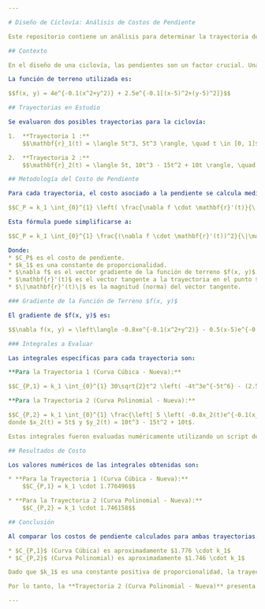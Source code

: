 ```yaml
---

# Diseño de Ciclovía: Análisis de Costos de Pendiente

Este repositorio contiene un análisis para determinar la trayectoria de menor costo para una nueva ciclovía, considerando la pendiente del terreno.

## Contexto

En el diseño de una ciclovía, las pendientes son un factor crucial. Una pendiente excesiva puede aumentar el esfuerzo requerido por los ciclistas y, potencialmente, incrementar los costos de construcción o mantenimiento. Para evaluar esto, hemos utilizado una función de terreno $f(x, y)$ y un modelo de costo para dos trayectorias propuestas.

La función de terreno utilizada es:

$$f(x, y) = 4e^{-0.1(x^2+y^2)} + 2.5e^{-0.1[(x-5)^2+(y-5)^2]}$$

## Trayectorias en Estudio

Se evaluaron dos posibles trayectorias para la ciclovía:

1.  **Trayectoria 1 :**
    $$\mathbf{r}_1(t) = \langle 5t^3, 5t^3 \rangle, \quad t \in [0, 1]$$

2.  **Trayectoria 2 :**
    $$\mathbf{r}_2(t) = \langle 5t, 10t^3 - 15t^2 + 10t \rangle, \quad t \in [0, 1]$$

## Metodología del Costo de Pendiente

Para cada trayectoria, el costo asociado a la pendiente se calcula mediante una integral que considera la relación entre el gradiente de la función del terreno y el vector tangente de la trayectoria. La fórmula general utilizada es:

$$C_P = k_1 \int_{0}^{1} \left( \frac{\nabla f \cdot \mathbf{r}'(t)}{\|\mathbf{r}'(t)\|} \right)^2 \|\mathbf{r}'(t)\| dt$$

Esta fórmula puede simplificarse a:

$$C_P = k_1 \int_{0}^{1} \frac{(\nabla f \cdot \mathbf{r}'(t))^2}{\|\mathbf{r}'(t)\|} dt$$

Donde:
* $C_P$ es el costo de pendiente.
* $k_1$ es una constante de proporcionalidad.
* $\nabla f$ es el vector gradiente de la función de terreno $f(x, y)$.
* $\mathbf{r}'(t)$ es el vector tangente a la trayectoria en el punto $t$.
* $\|\mathbf{r}'(t)\|$ es la magnitud (norma) del vector tangente.

### Gradiente de la Función de Terreno $f(x, y)$

El gradiente de $f(x, y)$ es:

$$\nabla f(x, y) = \left\langle -0.8xe^{-0.1(x^2+y^2)} - 0.5(x-5)e^{-0.1[(x-5)^2+(y-5)^2]}, \quad -0.8ye^{-0.1(x^2+y^2)} - 0.5(y-5)e^{-0.1[(x-5)^2+(y-5)^2]} \right\rangle$$

### Integrales a Evaluar

Las integrales específicas para cada trayectoria son:

**Para la Trayectoria 1 (Curva Cúbica - Nueva):**

$$C_{P,1} = k_1 \int_{0}^{1} 30\sqrt{2}t^2 \left( -4t^3e^{-5t^6} - (2.5t^3-2.5)e^{-0.2(5t^3-5)^2} \right)^2 dt$$

**Para la Trayectoria 2 (Curva Polinomial - Nueva):**

$$C_{P,2} = k_1 \int_{0}^{1} \frac{\left[ 5 \left( -0.8x_2(t)e^{-0.1(x_2(t)^2+y_2(t)^2)} - 0.5(x_2(t)-5)e^{-0.1[(x_2(t)-5)^2+(y_2(t)-5)^2]} \right) + (30t^2 - 30t + 10) \left( -0.8y_2(t)e^{-0.1(x_2(t)^2+y_2(t)^2)} - 0.5(y_2(t)-5)e^{-0.1[(x_2(t)-5)^2+(y_2(t)-5)^2]} \right) \right]^2}{\sqrt{25 + (30t^2 - 30t + 10)^2}} dt$$
donde $x_2(t) = 5t$ y $y_2(t) = 10t^3 - 15t^2 + 10t$.

Estas integrales fueron evaluadas numéricamente utilizando un script de Python.

## Resultados de Costo

Los valores numéricos de las integrales obtenidas son:

* **Para la Trayectoria 1 (Curva Cúbica - Nueva):**
    $$C_{P,1} = k_1 \cdot 1.776496$$

* **Para la Trayectoria 2 (Curva Polinomial - Nueva):**
    $$C_{P,2} = k_1 \cdot 1.746158$$

## Conclusión

Al comparar los costos de pendiente calculados para ambas trayectorias:

* $C_{P,1}$ (Curva Cúbica) es aproximadamente $1.776 \cdot k_1$
* $C_{P,2}$ (Curva Polinomial) es aproximadamente $1.746 \cdot k_1$

Dado que $k_1$ es una constante positiva de proporcionalidad, la trayectoria con el menor valor numérico es la de menor costo.

Por lo tanto, la **Trayectoria 2 (Curva Polinomial - Nueva)** presenta un costo de pendiente ligeramente menor en comparación con la Trayectoria 1. Esto la convierte en la opción preferible desde la perspectiva del costo de pendiente para el diseño de la ciclovía.

---
```

